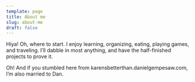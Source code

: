 ```yaml
---
template: page
title: About me
slug: about-me
draft: false
---
```

Hiya! Oh, where to start. I enjoy learning, organizing, eating, playing games, and traveling. I’ll dabble in most anything, and have the half-finished projects to prove it.

Oh! And if you stumbled here from karensbetterthan.danielgempesaw.com, I’m also married to Dan.
